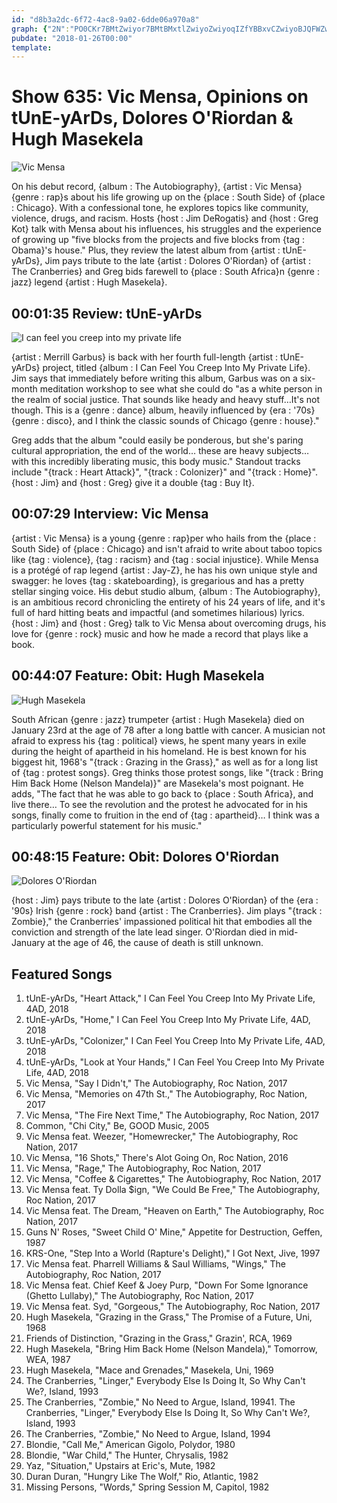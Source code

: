 ```yaml
---
id: "d8b3a2dc-6f72-4ac8-9a02-6dde06a970a8"
graph: {"2N":"PO0CKr7BMtZwiyor7BMtBMxtlZwiyoZwiyoqIZfYBBxvCZwiyoBJQFWZwiyo1JPPJZwiyoWXhmeZwiyo97qipX6cfd97qipBHm1G","CH":"9eDWtuOw5M9eDWtBMlTx9eDWt9nszm9eDWtIJkHF9eDWtMOJ5z9eDWtBMefyIJkHFMOJ5z","21J":"","28F":""}
pubdate: "2018-01-26T00:00"
template: 
---
```






# Show 635: Vic Mensa, Opinions on tUnE-yArDs, Dolores O'Riordan & Hugh Masekela

![Vic Mensa](https://static.soundopinions.org/images/2018/vic_mensa.jpg)

On his debut record, {album : The Autobiography}, {artist : Vic Mensa}  {genre : rap}s about his life growing up on the {place : South Side} of {place : Chicago}. With a confessional tone, he explores topics like community, violence, drugs, and racism. Hosts {host : Jim DeRogatis} and {host : Greg Kot} talk with Mensa about his influences, his struggles and the experience of growing up "five blocks from the projects and five blocks from {tag : Obama}'s house." Plus, they review the latest album from {artist : tUnE-yArDs}, Jim pays tribute to the late {artist : Dolores O'Riordan} of {artist : The Cranberries} and Greg bids farewell to {place : South Africa}n {genre : jazz} legend {artist : Hugh Masekela}.



## 00:01:35 Review: tUnE-yArDs

![I can feel you creep into my private life](https://static.soundopinions.org/assets/635/2N0.jpg)

{artist : Merrill Garbus} is back with her fourth full-length {artist : tUnE-yArDs} project, titled {album : I Can Feel You Creep Into My Private Life}. Jim says that immediately before writing this album, Garbus was on a six-month meditation workshop to see what she could do "as a white person in the realm of social justice. That sounds like heady and heavy stuff…It's not though. This is a {genre : dance} album, heavily influenced by {era : '70s}  {genre : disco}, and I think the classic sounds of Chicago {genre : house}."

Greg adds that the album "could easily be ponderous, but she's paring cultural appropriation, the end of the world… these are heavy subjects… with this incredibly liberating music, this body music." Standout tracks include "{track : Heart Attack}", "{track : Colonizer}" and "{track : Home}". {host : Jim} and {host : Greg} give it a double {tag : Buy It}.



## 00:07:29 Interview: Vic Mensa

{artist : Vic Mensa} is a young {genre : rap}per who hails from the {place : South Side} of {place : Chicago} and isn't afraid to write about taboo topics like {tag : violence}, {tag : racism} and {tag : social injustice}. While Mensa is a protégé of rap legend {artist : Jay-Z}, he has his own unique style and swagger: he loves {tag : skateboarding}, is gregarious and has a pretty stellar singing voice. His debut studio album, {album : The Autobiography}, is an ambitious record chronicling the entirety of his 24 years of life, and it's full of hard hitting beats and impactful (and sometimes hilarious) lyrics. {host : Jim} and {host : Greg} talk to Vic Mensa about overcoming drugs, his love for {genre : rock} music and how he made a record that plays like a book.



## 00:44:07 Feature: Obit: Hugh Masekela

![Hugh Masekela](https://static.soundopinions.org/assets/635/21J0.jpg)

South African {genre : jazz} trumpeter {artist : Hugh Masekela} died on January 23rd at the age of 78 after a long battle with cancer. A musician not afraid to express his {tag : political} views, he spent many years in exile during the height of apartheid in his homeland. He is best known for his biggest hit, 1968's "{track : Grazing in the Grass}," as well as for a long list of {tag : protest songs}. Greg thinks those protest songs, like "{track : Bring Him Back Home (Nelson Mandela)}" are Masekela's most poignant. He adds, "The fact that he was able to go back to {place : South Africa}, and live there… To see the revolution and the protest he advocated for in his songs, finally come to fruition in the end of {tag : apartheid}… I think was a particularly powerful statement for his music."



## 00:48:15 Feature: Obit: Dolores O'Riordan

![Dolores O'Riordan](https://static.soundopinions.org/assets/635/28F0.jpg)

{host : Jim} pays tribute to the late {artist : Dolores O'Riordan} of the {era : '90s} Irish {genre : rock} band {artist : The Cranberries}. Jim plays "{track : Zombie}," the Cranberries' impassioned political hit that embodies all the conviction and strength of the late lead singer. O'Riordan died in mid-January at the age of 46, the cause of death is still unknown.



## Featured Songs

1. tUnE-yArDs, "Heart Attack," I Can Feel You Creep Into My Private Life, 4AD, 2018
2. tUnE-yArDs, "Home," I Can Feel You Creep Into My Private Life, 4AD, 2018
3. tUnE-yArDs, "Colonizer," I Can Feel You Creep Into My Private Life, 4AD, 2018
4. tUnE-yArDs, "Look at Your Hands," I Can Feel You Creep Into My Private Life, 4AD, 2018
5. Vic Mensa, "Say I Didn't," The Autobiography, Roc Nation, 2017
6. Vic Mensa, "Memories on 47th St.," The Autobiography, Roc Nation, 2017
7. Vic Mensa, "The Fire Next Time," The Autobiography, Roc Nation, 2017
8. Common, "Chi City," Be, GOOD Music, 2005
9. Vic Mensa feat. Weezer, "Homewrecker," The Autobiography, Roc Nation, 2017
10. Vic Mensa, "16 Shots," There's Alot Going On, Roc Nation, 2016
11. Vic Mensa, "Rage," The Autobiography, Roc Nation, 2017
12. Vic Mensa, "Coffee & Cigarettes," The Autobiography, Roc Nation, 2017
13. Vic Mensa feat. Ty Dolla $ign, "We Could Be Free," The Autobiography, Roc Nation, 2017
14. Vic Mensa feat. The Dream, "Heaven on Earth," The Autobiography, Roc Nation, 2017
15. Guns N' Roses, "Sweet Child O' Mine," Appetite for Destruction, Geffen, 1987
16. KRS-One, "Step Into a World (Rapture's Delight)," I Got Next, Jive, 1997
17. Vic Mensa feat. Pharrell Williams & Saul Williams, "Wings," The Autobiography, Roc Nation, 2017
18. Vic Mensa feat. Chief Keef & Joey Purp, "Down For Some Ignorance (Ghetto Lullaby)," The Autobiography, Roc Nation, 2017
19. Vic Mensa feat. Syd, "Gorgeous," The Autobiography, Roc Nation, 2017
20. Hugh Masekela, "Grazing in the Grass," The Promise of a Future, Uni, 1968
21. Friends of Distinction, "Grazing in the Grass," Grazin', RCA, 1969
22. Hugh Masekela, "Bring Him Back Home (Nelson Mandela)," Tomorrow, WEA, 1987
23. Hugh Masekela, "Mace and Grenades," Masekela, Uni, 1969
24. The Cranberries, "Linger," Everybody Else Is Doing It, So Why Can't We?, Island, 1993
25. The Cranberries, "Zombie," No Need to Argue, Island, 19941. The Cranberries, "Linger," Everybody Else Is Doing It, So Why Can't We?, Island, 1993
26. The Cranberries, "Zombie," No Need to Argue, Island, 1994
27. Blondie, "Call Me," American Gigolo, Polydor, 1980
28. Blondie, "War Child," The Hunter, Chrysalis, 1982
29. Yaz, "Situation," Upstairs at Eric's, Mute, 1982
30. Duran Duran, "Hungry Like The Wolf," Rio, Atlantic, 1982
31. Missing Persons, "Words," Spring Session M, Capitol, 1982